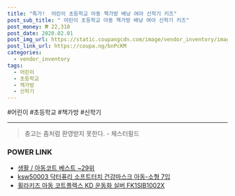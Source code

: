 ```yaml
--- 
title: "특가!  어린이 초등학교 아동 책가방 배낭 여아 신학기 키즈" 
post_sub_title: " 어린이 초등학교 아동 책가방 배낭 여아 신학기 키즈" 
post_money: ₩ 22,310 
post_date: 2020.02.01 
post_img_url: https://static.coupangcdn.com/image/vendor_inventory/images/2019/01/04/17/3/e209dc9c-c8ec-4c3d-8a0f-f40f15199fb1.jpg 
post_link_url: https://coupa.ng/bnPcKM 
categories: 
  - vendor_inventory 
tags: 
  - 어린이 
  - 초등학교 
  - 책가방 
  - 신학기 
--- 
```

  #어린이 #초등학교 #책가방 #신학기 
<hr> 

> 충고는 좀처럼 환영받지 못한다. - 체스터필드 


### POWER LINK

* <a href="https://blog.naver.com/santokki14/221787109632" target="_blank">생활 / 아동코트 베스트 ~29위</a>
* <a href="https://blog.naver.com/fasyy4321/221788902285" target="_blank">ksw50003 닥터퓨리 소프트터치 건강마스크 아동-소형 7입</a>
* <a href="https://blog.naver.com/sakai111/221780279122" target="_blank">휠라키즈 아동 코트플렉스 KD 운동화 실버 FK1SIB1002X</a>

